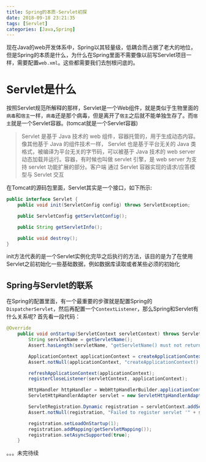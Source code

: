 ```yaml
---
title: Spring的本质-Servlet初探
date: 2018-09-18 23:21:35
tags: [Servlet]
categories: [Java,Spring]
---
```


现在Java的web开发体系中，Spring以其轻量级，低耦合而占据了老大的地位，但是Spring的本质是什么，为什么在Spring里面不需要像以前写Servlet项目一样，需要配置`web.xml`。这些都需要我们去刨根问底的。

# Servlet是什么
按照Servlet规范所解释的那样，Servlet是一个Web组件，就是类似于生物里面的`病毒`和`宿主`一样，`病毒`还是那个病毒，但是离开了`宿主`之后就不能单独生存了。而`宿主`就是一个Servlet容器。(tomcat就是一个Servlet容器)
> Servlet 是基于 Java 技术的 web 组件，容器托管的，用于生成动态内容。像其他基于 Java 的组件技术一样，
  Servlet 也是基于平台无关的 Java 类格式，被编译为平台无关的字节码，可以被基于 Java 技术的 web server
  动态加载并运行。容器，有时候也叫做 servlet 引擎，是 web server 为支持 servlet 功能扩展的部分。客户端
  通过 Servlet 容器实现的请求/应答模型与 Servlet 交互

在Tomcat的源码包里面，Servlet其实是一个接口，如下所示:
```java
public interface Servlet {
    public void init(ServletConfig config) throws ServletException;

    public ServletConfig getServletConfig();

    public String getServletInfo();

    public void destroy();
}
```
init方法代表的是一个Servlet实例化完毕之后执行的方法，该目的是为了在使用Servlet之前初始化一些基础数据，例如数据库读取或者某些必须的初始化


## Spring与Servlet的联系
在Spring的配置里面，有一个最重要的步骤就是配置Spring的`DispatcherServlet`，然后再配置一个`ContextListener`，那么Spring和Servlet有什么关系呢?
首先看一段代码：
```java
@Override
	public void onStartup(ServletContext servletContext) throws ServletException {
		String servletName = getServletName();
		Assert.hasLength(servletName, "getServletName() must not return empty or null");

		ApplicationContext applicationContext = createApplicationContext();
		Assert.notNull(applicationContext, "createApplicationContext() must not return null.");

		refreshApplicationContext(applicationContext);
		registerCloseListener(servletContext, applicationContext);

		HttpHandler httpHandler = WebHttpHandlerBuilder.applicationContext(applicationContext).build();
		ServletHttpHandlerAdapter servlet = new ServletHttpHandlerAdapter(httpHandler);

		ServletRegistration.Dynamic registration = servletContext.addServlet(servletName, servlet);
		Assert.notNull(registration, "Failed to register servlet '" + servletName + "'.");

		registration.setLoadOnStartup(1);
		registration.addMapping(getServletMapping());
		registration.setAsyncSupported(true);
	}
```
。。。未完待续